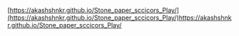 [https://akashshnkr.github.io/Stone_paper_sccicors_Play/](https://akashshnkr.github.io/Stone_paper_sccicors_Play/)https://akashshnkr.github.io/Stone_paper_sccicors_Play/
<h1></h1>
